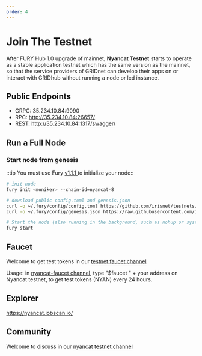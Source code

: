 ```yaml
---
order: 4
---
```


# Join The Testnet

After FURY Hub 1.0 upgrade of mainnet, **Nyancat Testnet** starts to operate as a stable application testnet which has the same version as the mainnet, so that the service providers of GRIDnet can develop their apps on or interact with GRIDhub without running a node or lcd instance.

## Public Endpoints

- GRPC: 35.234.10.84:9090
- RPC: http://35.234.10.84:26657/
- REST: http://35.234.10.84:1317/swagger/



## Run a Full Node

### Start node from genesis
::tip 
You must use Fury [v1.1.1](https://github.com/fury-zone/fury/releases/tag/v1.1.1)[ ](https://github.com/fury-zone/fury/releases/tag/v1.0.1) to initialize your node::

```bash
# init node
fury init <moniker> --chain-id=nyancat-8

# download public config.toml and genesis.json
curl -o ~/.fury/config/config.toml https://github.com/irisnet/testnets/blob/master/nyancat/config/config.toml
curl -o ~/.fury/config/genesis.json https://raw.githubusercontent.com/irisnet/testnets/master/nyancat/config/genesis.json

# Start the node (also running in the background, such as nohup or systemd)
fury start
```



## Faucet

Welcome to get test tokens in our [testnet faucet channel](https://discord.gg/Z6PXeTb5Mt) 

Usage: in [nyancat-faucet channel](https://discord.gg/Z6PXeTb5Mt), type "$faucet " + your address on Nyancat testnet, to get test tokens (NYAN) every 24 hours.

## Explorer

<https://nyancat.iobscan.io/>

## Community

Welcome to discuss in our [nyancat testnet channel](https://discord.gg/9cSt7MX2fn) 
